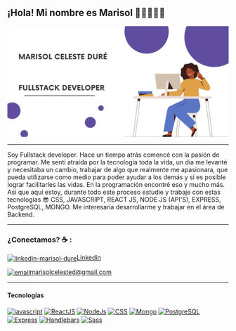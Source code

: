 
## ¡Hola! Mi nombre es Marisol 👋🏾👩🏾‍💻

![imagen de bienvenida](https://github.com/marisol92/assets/blob/main/BIENVENIDO.jpg)

***
Soy Fullstack developer. Hace un tiempo atrás comencé con la pasión de programar. Me sentí atraída por la tecnología toda la vida, un día me levanté y necesitaba 
un cambio, trabajar de algo que realmente me apasionara, que pueda utilizarse como medio para poder ayudar a los demás y si es posible lograr facilitarles las vidas.
En la programación encontré eso y mucho más.
Así que aquí estoy, durante todo este proceso estudie y trabaje con estas tecnologías 😎 CSS, JAVASCRIPT,  REACT JS, NODE JS (API'S), EXPRESS, PostgreSQL, MONGO.
Me interesaría desarrollarme y trabajar en el área de Backend. 

***
###  ¿Conectamos? ☕ :
<a href="www.linkedin.com/in/marisolcelested" target="blank"><img align="center" src="https://img.icons8.com/color/344/linkedin.png" alt="linkedin-marisol-dure" height="30" width="30" />Linkedin</a>

<a href="#" target="blank"><img align="center" src="https://img.icons8.com/color/344/gmail--v1.png" alt="email" height="30" width="30" />marisolcelested@gmail.com</a>
***
#### Tecnologías 
<a href="#" target="blank"><img align="center" src="https://img.icons8.com/color/344/javascript--v1.png" alt="javascript" height="40" width="40" /></a>
<a href="#" target="blank"><img align="center" src="https://img.icons8.com/plasticine/344/react.png" alt="ReactJS" height="40" width="40" /></a>
<a href="#" target="blank"><img align="center" src="https://img.icons8.com/color/344/nodejs.png" alt="NodeJs" height="40" width="40" /></a>
<a href="#" target="blank"><img align="center" src="https://img.icons8.com/color/344/css3.png" alt="CSS" height="40" width="40" /></a>
<a href="#" target="blank"><img align="center" src="https://img.icons8.com/color/344/mongodb.png" alt="Mongo" height="40" width="40" /></a>
<a href="#" target="blank"><img align="center" src="https://img.icons8.com/color/344/postgreesql.png" alt="PostgreSQL" height="40" width="40" /></a>
<a href="#" target="blank"><img align="center" src="https://img.icons8.com/fluency/344/express-js.png" alt="Express" height="40" width="40" /></a>
<a href="#" target="blank"><img align="center" src="https://handlebarsjs.com/images/handlebars_logo.png" alt="Handlebars" height="40" width="50" /></a>
<a href="#" target="blank"><img align="center" src="https://img.icons8.com/color/344/sass.png" alt="Sass" height="40" width="40" /></a>
